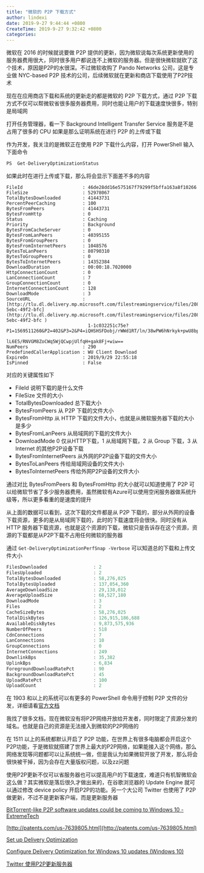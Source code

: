 ```yaml
---
title: "微软的 P2P 下载方式"
author: lindexi
date: 2019-9-27 9:44:44 +0800
CreateTime: 2019-9-27 9:32:42 +0800
categories: 
---
```


微软在 2016 的时候就说要做 P2P 提供的更新，因为微软说每次系统更新使用的服务器费用很大，同时很多用户都说连不上微软的服务器。但是很快微软就砍了这个技术，原因是P2P的水很深。不过微软收购了 Pando Networks 公司，这是专业做 NYC-based P2P 技术的公司，后续微软就在更新和商店下载使用了P2P技术

<!--more-->


<!-- csdn -->

现在在应用商店下载和系统的更新走的都是微软的 P2P 下载方式，通过 P2P 下载方式不仅可以帮微软省很多服务器费用，同时也能让用户的下载速度快很多，特别是局域网

打开任务管理器，看一下 Background Intelligent Transfer Service 服务是不是占用了很多的 CPU 如果是那么证明系统在进行 P2P 的上传或下载

作为开发，我关注的是微软正在使用 P2P 下载什么内容，打开 PowerShell 输入下面命令

```csharp
PS  Get-DeliveryOptimizationStatus
```

如果此时在进行上传或下载，那么将会显示下面差不多的内容

```
FileId                      : 46de28dd16e575167f79299f5bffa163a8f10266
FileSize                    : 52978067
TotalBytesDownloaded        : 41443731
PercentPeerCaching          : 100
BytesFromPeers              : 41443731
BytesFromHttp               : 0
Status                      : Caching
Priority                    : Background
BytesFromCacheServer        : 0
BytesFromLanPeers           : 40395155
BytesFromGroupPeers         : 0
BytesFromInternetPeers      : 1048576
BytesToLanPeers             : 80790310
BytesToGroupPeers           : 0
BytesToInternetPeers        : 14352384
DownloadDuration            : 00:00:18.7020000
HttpConnectionCount         : 0
LanConnectionCount          : 7
GroupConnectionCount        : 0
InternetConnectionCount     : 128
DownloadMode                : 3
SourceURL                   : [http://tlu.dl.delivery.mp.microsoft.com/filestreamingservice/files/20852e53-5ebc-49f2-bfc](http://tlu.dl.delivery.mp.microsoft.com/filestreamingservice/files/20852e53-5ebc-49f2-bfc )
                              1-1c032251c75e?P1=1569511260&P2=402&P3=2&P4=iQHSHSFDobj/rWWd1RT/ln/38wPW6hNrkyk+pwU8bp6CE
                              lL6E5/RNVGM8ZoCWq5WjQCwpjUlfqH+gak8Fj+wiw==
NumPeers                    : 290
PredefinedCallerApplication : WU Client Download
ExpireOn                    : 2019/9/29 22:55:18
IsPinned                    : False
```

对应的关键属性如下

- FileId 说明下载的是什么文件
- FileSize 文件的大小
- TotalBytesDownloaded 总下载大小
- BytesFromPeers 从 P2P 下载的文件大小
- BytesFromHttp 从 HTTP 下载的文件大小，也就是从微软服务器下载的大小是多少
- BytesFromLanPeers 从局域网的下载的文件大小
- DownloadMode 0 仅从HTTP下载，1 从局域网下载，2 从 Group 下载，3 从 Internet 的其他P2P设备下载
- BytesFromInternetPeers 从外网的P2P设备下载的文件大小
- BytesToLanPeers 传给局域网设备的文件大小
- BytesToInternetPeers 传给外网P2P设备的文件大小

通过对比 BytesFromPeers 和 BytesFromHttp 的大小就可以知道使用了 P2P 可以给微软节省了多少服务器费用，虽然微软有Azure可以使用空闲服务器做系统升级等，所以更多看重的是速度的提升

从上面的数据可以看到，这次下载的文件都是从 P2P 下载的，部分从外网的设备下载资源，更多的是从局域网下载的，此时的下载速度将会很快。同时没有从 HTTP 服务器下载资源，也就是这个资源的下载，微软只是告诉存在这个资源，资源的下载都是从P2P下载不占用任何微软的服务器

通过 `Get-DeliveryOptimizationPerfSnap -Verbose` 可以知道总的下载和上传文件大小

```csharp
FilesDownloaded                 : 2
FilesUploaded                   : 2
TotalBytesDownloaded            : 58,276,025
TotalBytesUploaded              : 137,054,360
AverageDownloadSize             : 29,138,012
AverageUploadSize               : 68,527,180
DownloadMode                    : 3
Files                           : 2
CacheSizeBytes                  : 58,276,025
TotalDiskBytes                  : 126,915,186,688
AvailableDiskBytes              : 9,873,575,936
NumberOfPeers                   : 518
CdnConnections                  : 7
LanConnections                  : 10
GroupConnections                : 0
InternetConnections             : 249
DownlinkBps                     : 35,382
UplinkBps                       : 6,834
ForegroundDownloadRatePct       : 90
BackgroundDownloadRatePct       : 45
UploadRatePct                   : 100
UploadCount                     : 2
```

在 1903 和以上的系统可以有更多的 PowerShell 命令用于控制 P2P 文件的分发，详细请看[官方文档](https://docs.microsoft.com/en-us/windows/deployment/update/waas-delivery-optimization-setup)

我找了很多文档，现在微软没有将P2P网络开放给开发者，同时限定了资源分发的域名。也就是自己的资源是无法接入到微软的P2P网络的

在 1511 以上的系统都默认开启了 P2P 功能，在世界上有很多电脑都会开启这个P2P功能，于是微软就搭建了世界上最大的P2P网络，如果能接入这个网络，那么网络发现等问题都可以让系统统一做，但是我认为如果微软开放了开发，那么将会很快被干掉，因为会存在大量版权问题，以及zz问题

使用P2P更新不仅可以省服务器也可以提高用户的下载速度，难道只有机智微软会这么做？其实微软是落后很久才做出来的，在谷歌浏览器的 Update Engine 就可以通过修改 device policy 开启P2P的功能。另一个大公司 Twitter 也使用了 P2P 做更新，不过不是更新客户端，而是更新服务器

[BitTorrent-like P2P software updates could be coming to Windows 10 - ExtremeTech](https://www.extremetech.com/computing/201269-bittorrent-like-p2p-software-updates-could-be-coming-to-windows-10 )

[http://patents.com/us-7639805.html](http://patents.com/us-7639805.html)

[Set up Delivery Optimization](https://docs.microsoft.com/en-us/windows/deployment/update/waas-delivery-optimization-setup )

[Configure Delivery Optimization for Windows 10 updates (Windows 10)](https://docs.microsoft.com/en-us/windows/deployment/update/waas-delivery-optimization )

[Twitter 使用P2P更新服务器](https://blog.twitter.com/engineering/en_us/a/2010/murder-fast-datacenter-code-deploys-using-bittorrent.html)

